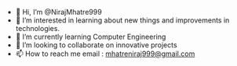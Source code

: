 - 👋 Hi, I’m @NirajMhatre999
- 👀 I’m interested in learning about new things and improvements in technologies.
- 🌱 I’m currently learning Computer Engineering
- 💞️ I’m looking to collaborate on innovative projects
- 📫 How to reach me email : mhatreniraj999@gmail.com

<!---
NirajMhatre999/NirajMhatre999 is a ✨ special ✨ repository because its `README.md` (this file) appears on your GitHub profile.
You can click the Preview link to take a look at your changes.
--->
